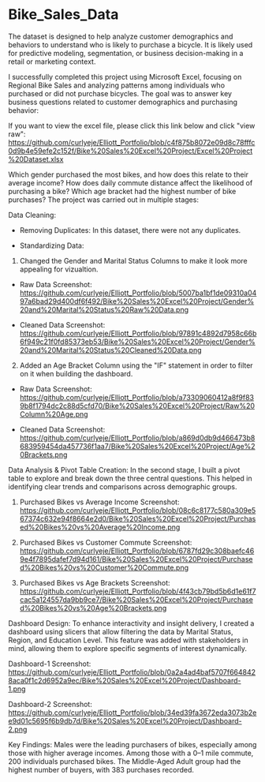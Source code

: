 # Bike_Sales_Data

The dataset is designed to help analyze customer demographics and behaviors to understand who is likely to purchase a bicycle. It is likely used for predictive modeling, segmentation, or business decision-making in a retail or marketing context.

I successfully completed this project using Microsoft Excel, focusing on Regional Bike Sales and analyzing patterns among individuals who purchased or did not purchase bicycles. The goal was to answer key business questions related to customer demographics and purchasing behavior:

If you want to view the excel file, please click this link below and click "view raw": https://github.com/curlyeje/Elliott_Portfolio/blob/c4f875b8072e09d8c78fffc0d9b4e59efe2c152f/Bike%20Sales%20Excel%20Project/Excel%20Project%20Dataset.xlsx

Which gender purchased the most bikes, and how does this relate to their average income?
How does daily commute distance affect the likelihood of purchasing a bike?
Which age bracket had the highest number of bike purchases?
The project was carried out in multiple stages:

Data Cleaning:

- Removing Duplicates: In this dataset, there were not any duplicates.

- Standardizing Data:

1. Changed the Gender and Marital Status Columns to make it look more appealing for vizualtion.

- Raw Data Screenshot: https://github.com/curlyeje/Elliott_Portfolio/blob/5007ba1bf1de09310a0497a6bad29d400df6f492/Bike%20Sales%20Excel%20Project/Gender%20and%20Marital%20Status%20Raw%20Data.png

- Cleaned Data Screenshot: https://github.com/curlyeje/Elliott_Portfolio/blob/97891c4892d7958c66b6f949c21f0fd85373eb53/Bike%20Sales%20Excel%20Project/Gender%20and%20Marital%20Status%20Cleaned%20Data.png

2. Added an Age Bracket Column using the "IF" statement in order to filter on it when building the dashboard.

- Raw Data Screenshot: https://github.com/curlyeje/Elliott_Portfolio/blob/a73309060412a8f9f839b8f1794dc2c88d5cfd70/Bike%20Sales%20Excel%20Project/Raw%20Column%20Age.png

- Cleaned Data Screenshot: https://github.com/curlyeje/Elliott_Portfolio/blob/a869d0db9d466473b8683959454da457736f1aa7/Bike%20Sales%20Excel%20Project/Age%20Brackets.png



Data Analysis & Pivot Table Creation:
In the second stage, I built a pivot table to explore and break down the three central questions. This helped in identifying clear trends and comparisons across demographic groups.

1. Purchased Bikes vs Average Income Screenshot: https://github.com/curlyeje/Elliott_Portfolio/blob/08c6c8177c580a309e567374c632e94f8664e2d0/Bike%20Sales%20Excel%20Project/Purchased%20Bikes%20vs%20Average%20Income.png

2. Purchased Bikes vs Customer Commute Screenshot: https://github.com/curlyeje/Elliott_Portfolio/blob/6787fd29c308baefc469e4f7895dafef7d94d161/Bike%20Sales%20Excel%20Project/Purchased%20Bikes%20vs%20Customer%20Commute.png

3. Purchased Bikes vs Age Brackets Screenshot: https://github.com/curlyeje/Elliott_Portfolio/blob/4f43cb79bd5b6d1e61f7cac5a124557da9bb9ce7/Bike%20Sales%20Excel%20Project/Purchased%20Bikes%20vs%20Age%20Brackets.png

Dashboard Design:
To enhance interactivity and insight delivery, I created a dashboard using slicers that allow filtering the data by Marital Status, Region, and Education Level. This feature was added with stakeholders in mind, allowing them to explore specific segments of interest dynamically.

Dashboard-1 Screenshot: https://github.com/curlyeje/Elliott_Portfolio/blob/0a2a4ad4baf5707f6648428aca0f1c2d6952a9ec/Bike%20Sales%20Excel%20Project/Dashboard-1.png

Dashboard-2 Screenshot: https://github.com/curlyeje/Elliott_Portfolio/blob/34ed39fa3672eda3073b2ee9d01c5695f6b9db7d/Bike%20Sales%20Excel%20Project/Dashboard-2.png

Key Findings:
Males were the leading purchasers of bikes, especially among those with higher average incomes.
Among those with a 0–1 mile commute, 200 individuals purchased bikes.
The Middle-Aged Adult group had the highest number of buyers, with 383 purchases recorded.
